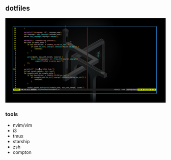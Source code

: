 ## dotfiles

![alt vimscreenshot](https://github.com/abhishekg785/dotfiles/blob/master/hiro.png?raw=true)

### tools
- nvim/vim
- i3
- tmux
- starship
- zsh
- compton
